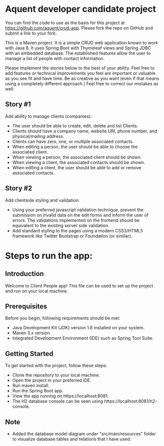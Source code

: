# Aquent developer candidate project

You can find the code to use as the basis for this project at https://github.com/aquent/crud-app. Please fork the repo on GitHub and submit a link to your fork.

This is a Maven project. It is a simple CRUD web application known to work with Java 8. It uses Spring Boot with Thymeleaf views and Spring JDBC with an embedded database. The established features allow the user to manage a list of people with contact information.

Please implement the stories below to the best of your ability. Feel free to add features or technical improvements you feel are important or valuable as you see fit and have time. Be as creative as you want (even if that means using a completely different approach.) Feel free to correct our mistakes as well.

## Story #1

Add ability to manage clients (companies):

* The user should be able to create, edit, delete and list Clients.
* Clients should have a company name, website URI, phone number, and physical/mailing address.
* Clients can have zero, one, or multiple associated contacts.
* When editing a person, the user should be able to choose the associated client.
* When viewing a person, the associated client should be shown.
* When viewing a client, the associated contacts should be shown.
* When editing a client, the user should be able to add or remove associated contacts.

## Story #2

Add client­side styling and validation:

* Using your preferred javascript validation technique, prevent the submission on invalid data on the edit forms and inform the user of errors. The validations implemented on the front­end should be equivalent to the existing server side validation.
* Add standard styling to the pages using a modern CSS3/HTML5 framework like Twitter Bootstrap or Foundation (or similar).




# Steps to run the app:


## Introduction
Welcome to Client People app! This file can be used to set up the project and run on your local machine.

## Prerequisites
Before you begin, following requirements should be met:

* ⁠Java Development Kit (JDK) version 1.8 installed on your system.
* ⁠Maven 3.x version.
* ⁠Integrated Development Environment (IDE) such as Spring Tool Suite.

## Getting Started
To get started with the project, follow these steps:

* ⁠Clone the repository to your local machine.
* ⁠Open the project in your preferred IDE.
* ⁠Run maven install.
* ⁠Run the Spring Boot app.
* ⁠View the app running on https://localhost:8081.
* ⁠The H2 database console can be seen using https://localhost:8081/h2-console.

## Note

* Added the database model diagram under "src/main/resources" folder to visualize database tables and relations that I have used.
